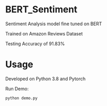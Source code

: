 # BERT_Sentiment
 Sentiment Analysis model fine tuned on BERT
 
 Trained on Amazon Reviews Dataset
 
 Testing Accuracy of 91.83%

# Usage
Developed on Python 3.8 and Pytorch

Run Demo:
```
python demo.py
```
